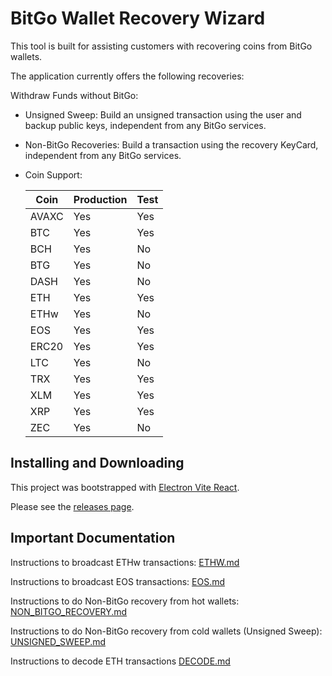 # BitGo Wallet Recovery Wizard

This tool is built for assisting customers with recovering coins from BitGo wallets.

The application currently offers the following recoveries:

Withdraw Funds without BitGo:

- Unsigned Sweep: Build an unsigned transaction using the user and backup public keys, independent from any BitGo services.
- Non-BitGo Recoveries: Build a transaction using the recovery KeyCard, independent from any BitGo services.
- Coin Support:

  | Coin  | Production | Test |
  | ----- | ---------- | ---- |
  | AVAXC | Yes        | Yes  |
  | BTC   | Yes        | Yes  |
  | BCH   | Yes        | No   |
  | BTG   | Yes        | No   |
  | DASH  | Yes        | No   |
  | ETH   | Yes        | Yes  |
  | ETHw  | Yes        | No   |
  | EOS   | Yes        | Yes  |
  | ERC20 | Yes        | Yes  |
  | LTC   | Yes        | No   |
  | TRX   | Yes        | Yes  |
  | XLM   | Yes        | Yes  |
  | XRP   | Yes        | Yes  |
  | ZEC   | Yes        | No   |

## Installing and Downloading

This project was bootstrapped with [Electron Vite React](https://github.com/electron-vite/electron-vite-react).

Please see the [releases page](https://github.com/BitGo/wallet-recovery-wizard/releases).

## Important Documentation

Instructions to broadcast ETHw transactions: [ETHW.md](ETHW.md)

Instructions to broadcast EOS transactions: [EOS.md](EOS.md)

Instructions to do Non-BitGo recovery from hot wallets: [NON_BITGO_RECOVERY.md](NON_BITGO_RECOVERY.md)

Instructions to do Non-BitGo recovery from cold wallets (Unsigned Sweep): [UNSIGNED_SWEEP.md](UNSIGNED_SWEEP.md)

Instructions to decode ETH transactions [DECODE.md](DECODE.MD)
